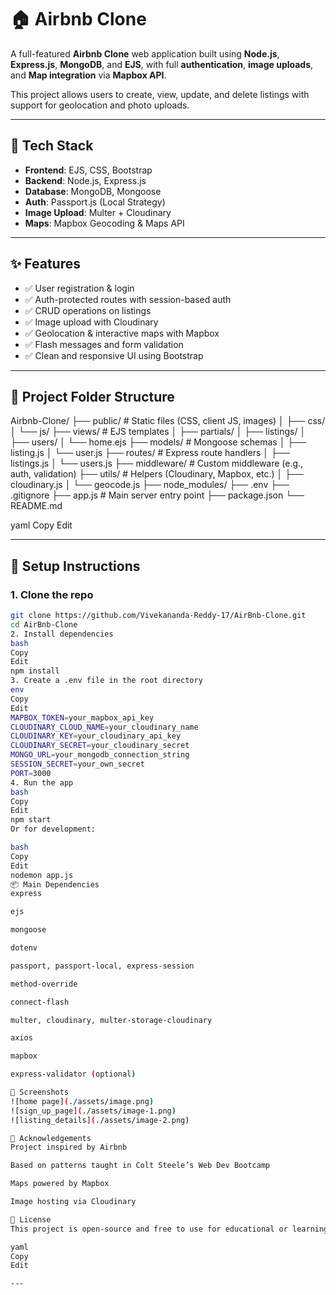 # 🏠 Airbnb Clone

A full-featured **Airbnb Clone** web application built using **Node.js**, **Express.js**, **MongoDB**, and **EJS**, with full **authentication**, **image uploads**, and **Map integration** via **Mapbox API**.

This project allows users to create, view, update, and delete listings with support for geolocation and photo uploads.

---

## 🚀 Tech Stack

- **Frontend**: EJS, CSS, Bootstrap
- **Backend**: Node.js, Express.js
- **Database**: MongoDB, Mongoose
- **Auth**: Passport.js (Local Strategy)
- **Image Upload**: Multer + Cloudinary
- **Maps**: Mapbox Geocoding & Maps API

---

## ✨ Features

- ✅ User registration & login
- ✅ Auth-protected routes with session-based auth
- ✅ CRUD operations on listings
- ✅ Image upload with Cloudinary
- ✅ Geolocation & interactive maps with Mapbox
- ✅ Flash messages and form validation
- ✅ Clean and responsive UI using Bootstrap

---

## 📁 Project Folder Structure

Airbnb-Clone/
├── public/ # Static files (CSS, client JS, images)
│ ├── css/
│ └── js/
├── views/ # EJS templates
│ ├── partials/
│ ├── listings/
│ ├── users/
│ └── home.ejs
├── models/ # Mongoose schemas
│ ├── listing.js
│ └── user.js
├── routes/ # Express route handlers
│ ├── listings.js
│ └── users.js
├── middleware/ # Custom middleware (e.g., auth, validation)
├── utils/ # Helpers (Cloudinary, Mapbox, etc.)
│ ├── cloudinary.js
│ └── geocode.js
├── node_modules/
├── .env
├── .gitignore
├── app.js # Main server entry point
├── package.json
└── README.md

yaml
Copy
Edit

---

## 🔧 Setup Instructions

### 1. Clone the repo

```bash
git clone https://github.com/Vivekananda-Reddy-17/AirBnb-Clone.git
cd AirBnb-Clone
2. Install dependencies
bash
Copy
Edit
npm install
3. Create a .env file in the root directory
env
Copy
Edit
MAPBOX_TOKEN=your_mapbox_api_key
CLOUDINARY_CLOUD_NAME=your_cloudinary_name
CLOUDINARY_KEY=your_cloudinary_api_key
CLOUDINARY_SECRET=your_cloudinary_secret
MONGO_URL=your_mongodb_connection_string
SESSION_SECRET=your_own_secret
PORT=3000
4. Run the app
bash
Copy
Edit
npm start
Or for development:

bash
Copy
Edit
nodemon app.js
📦 Main Dependencies
express

ejs

mongoose

dotenv

passport, passport-local, express-session

method-override

connect-flash

multer, cloudinary, multer-storage-cloudinary

axios

mapbox

express-validator (optional)

📸 Screenshots
![home page](./assets/image.png)
![sign_up_page](./assets/image-1.png)
![listing_details](./assets/image-2.png)

🙌 Acknowledgements
Project inspired by Airbnb

Based on patterns taught in Colt Steele’s Web Dev Bootcamp

Maps powered by Mapbox

Image hosting via Cloudinary

📄 License
This project is open-source and free to use for educational or learning purposes.

yaml
Copy
Edit

---

